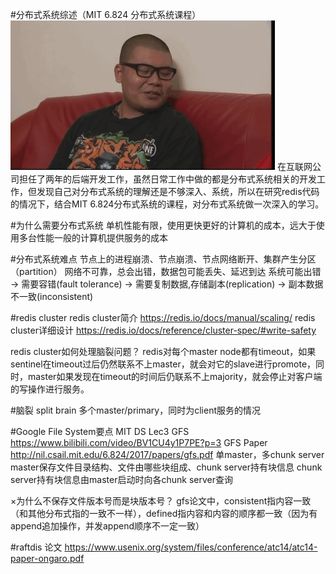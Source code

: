 #分布式系统综述（MIT 6.824 分布式系统课程）
![a](dont_know.gif)
在互联网公司担任了两年的后端开发工作，虽然日常工作中做的都是分布式系统相关的开发工作，但发现自己对分布式系统的理解还是不够深入、系统，所以在研究redis代码的情况下，结合MIT 6.824分布式系统的课程，对分布式系统做一次深入的学习。

#为什么需要分布式系统
单机性能有限，使用更快更好的计算机的成本，远大于使用多台性能一般的计算机提供服务的成本

#分布式系统难点
节点上的进程崩溃、节点崩溃、节点网络断开、集群产生分区（partition）
网络不可靠，总会出错，数据包可能丢失、延迟到达
系统可能出错 -> 需要容错(fault tolerance) -> 需要复制数据,存储副本(replication) -> 副本数据不一致(inconsistent)

#redis cluster
redis cluster简介 https://redis.io/docs/manual/scaling/
redis cluster详细设计 https://redis.io/docs/reference/cluster-spec/#write-safety

redis cluster如何处理脑裂问题？
redis对每个master node都有timeout，如果sentinel在timeout过后仍然联系不上master，就会对它的slave进行promote，同时，master如果发现在timeout的时间后仍联系不上majority，就会停止对客户端的写操作进行服务。

#脑裂 split brain
多个master/primary，同时为client服务的情况

#Google File System要点
MIT DS Lec3 GFS https://www.bilibili.com/video/BV1CU4y1P7PE?p=3
GFS Paper http://nil.csail.mit.edu/6.824/2017/papers/gfs.pdf
单master，多chunk server
master保存文件目录结构、文件由哪些块组成、chunk server持有块信息
chunk server持有块信息由master启动时向各chunk server查询 

×为什么不保存文件版本号而是块版本号？
gfs论文中，consistent指内容一致（和其他分布式指的一致不一样），defined指内容和内容的顺序都一致（因为有append追加操作，并发append顺序不一定一致）

#raftdis
论文 https://www.usenix.org/system/files/conference/atc14/atc14-paper-ongaro.pdf